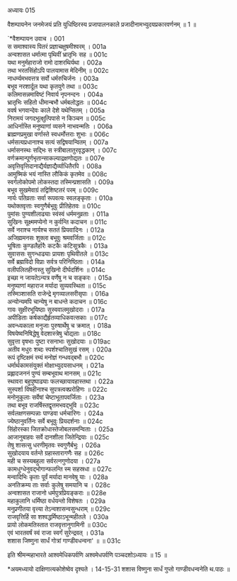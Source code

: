 अध्यायः 015

वैशम्पायनेन जनमेजयं प्रति युधिष्ठिरस्य प्रजापालनकाले प्रजादीनामभ्युदयप्रकारवर्णनम् ॥ 1 ॥

`*वैशम्पायन उवाच ।	001  
स समाश्वास्य पितरं प्रज्ञाचक्षुषमीश्वरम् ।	001a  
अन्वशासत धर्मात्मा पृथिवीं भ्रातृभिः सह ॥	001c  
यथा मनुर्महाराजो रामो दाशरथिर्यथा ।	002a  
तथा भरतसिंहोऽपि पालयामास मेदिनीम् ॥	002c  
नाधर्म्यमभवत्तत्र सर्वो धर्मरुचिर्जनः ।	003a  
बभूव नरशार्दूल यथा कृतयुगे तथा ॥	003c  
कलिमासन्नमाविष्टं निवार्य नृपनन्दनः ।	004a  
भ्रातृभिः सहितो धीमान्बभौ धर्मबलोद्धतः ॥	004c  
ववर्ष भगवान्देवः काले देशे यथेप्सितम् ।	005a  
निरामयं जगदभूत्क्षुत्पिपासे न किञ्चन ॥	005c  
आधिर्नास्ति मनुष्याणां व्यसने नाभवन्मतिः ।	006a  
ब्राह्मणप्रमुखा वर्णास्ते स्वधर्मोत्तराः शुभाः ॥	006c  
धर्मसत्यप्रधानाश्च सत्यं सद्विषयान्वितम् ।	007a  
धर्मासनस्थः सद्भिः स स्त्रीबालातुरवृद्धकान् ।	007c  
वर्णक्रमान्पूर्णभृतान्साकल्याद्रक्षणोद्यतः ॥	007e  
अवृत्तिवृत्तिदानाद्यैर्यज्ञाद्यैर्व्याधितैरपि ।	008a  
आमुष्मिकं भयं नास्ति लौकिकं कृतमेव ॥	008c  
स्वर्गलोकोपमो लोकस्तदा तस्मिन्प्रशासति ।	009a  
बभूव सुखमेवाग्रं तद्विशिष्टतरं परम् ॥	009c  
नार्यः पतिव्रताः सर्वा रूपवत्यः स्वलङ्कृताः ।	010a  
यथोक्तवृत्ताः स्वगुणैर्बभूवुः प्रीतिहेतवः ॥	010c  
पुमांसः पुण्यशीलाढ्याः स्वंस्वं धर्ममनुव्रताः ।	011a  
सुखिनः सूक्ष्ममप्येनो न कुर्वन्ति कदाचन ॥	011c  
सर्वे नराश्च नार्यश्च सततं प्रियवादिनः ।	012a  
अजिह्ममनसः शुक्ला बभूवुः श्रमवर्जिताः ॥	012c  
भूषिताः कुण्डलैर्हारैः कटकैः कटिसूत्रकैः ।	013a  
सुवाससः सुगन्धाढ्याः प्रायशः पृथिवीतले ॥	013c  
सर्वे ब्रह्मविदो विप्राः सर्वत्र परिनिष्ठिताः ।	014a  
वलीपलितहीनास्तु सुखिनो दीर्घदर्शिनः ॥	014c  
इच्छा न जायतेऽन्यत्र वर्णेषु न च सङ्करः ।	015a  
मनुष्याणां महाराज मर्यादा सुव्यवस्थिता ॥	015c  
तस्मिञ्शासति राजेन्द्रे मृगव्यालसरीसृपाः ।	016a  
अन्योन्यमपि चान्येषु न बाधन्ते कदाचन ॥	016c  
गावः सुक्षीरभूयिष्ठाः सुस्ववालमुखोदराः ।	017a  
अपीडिताः कर्षकाद्यैर्हृतव्याधिकवत्सकाः ॥	017c  
अवन्ध्यकाला मनुजाः पुरुषार्थेषु च क्रमात् ।	018a  
विषयेष्वनिषिद्धेषु वेदशास्त्रेषु चोद्यताः ॥	018c  
सुवृत्ता वृषभाः पुष्टा रसनाभाः सुखोदयाः ॥	019ac  
अतीव मधुरः शब्दः स्पर्शश्चातिसुखं रसम् ।	020a  
रूपं दृष्टिक्षमं रम्यं मनोज्ञं गन्धवद्बभौ ॥	020c  
धर्मार्थकामसंयुक्तं मोक्षाभ्युदयसाधनम् ।	021a  
प्रह्लादजननं पुण्यं सम्बभूवाथ मानसम् ॥	021c  
स्थावरा बहुपुष्पाढ्याः फलच्छायावहास्तथा ।	022a  
सुस्पर्शा विषहीनाश्च सुपत्रत्वक्प्ररोहिणः ॥	022c  
मनोनुकूलाः सर्वेषां चेष्टाभूतापवर्जिताः ।	023a  
तथा बभूव राजर्षिस्तद्वृत्तमभवद्भुवि ॥	023c  
सर्वलक्षणसम्पन्नाः पाण्डवा धर्मचारिणः ।	024a  
ज्येष्ठानुवर्तिनः सर्वे बभूवुः प्रियदर्शनाः ॥	024c  
सिंहोरस्का जितक्रोधास्तेजोबलसमन्विताः ।	025a  
आजानुबाहवः सर्वे दानशीला जितेन्द्रियाः ॥	025c  
तेषु शासत्सु धरणीमृतवः स्वगुणैर्बभुः ।	026a  
सुखोदयाय वर्तन्ते ग्रहास्तारागणैः सह ॥	026c  
मही च सस्यबहुला सर्वरत्नगुणोदया ।	027a  
कामधुग्धेनुवद्भोगान्फलन्ति स्म सहस्रधा ॥	027c  
मन्वादिभिः कृताः पूर्वं मर्यादा मानवेषु याः ।	028a  
अनतिक्रम्य ताः सर्वाः कुलेषु समयानि च ।	028c  
अन्वशासत राजानो धर्मपुत्रप्रियङ्कराः ॥	028e  
महाकुलानि धर्मिष्ठा वर्धयन्तो विशेषतः ।	029a  
मनुप्रणीतया वृत्त्या तेऽन्वशासन्वसुन्धराम् ॥	029c  
राजवृत्तिर्हि सा शश्वद्धर्मिष्ठाऽभून्महीतले ।	030a  
प्रायो लोकमतिस्तात राजवृत्तानुगामिनी ॥	030c  
एवं भारतवर्षं स्वं राजा स्वर्गं सुरेन्द्रवत् ।	031a  
शशास जिष्णुना सार्धं गोत्रां गाण्डीवधन्वना' ॥ ॥	031c  

इति श्रीमन्महाभारते आश्वमेधिकपर्वणि अश्वमेधपर्वणि पञ्चदशोऽध्यायः ॥ 15 ॥

*अयमध्यायो दाक्षिणात्यकोशेष्वेव दृश्यते ।
14-15-31 शशास विष्णुना सार्धं गुप्तो गाण्डीवधन्वनेति थ.पाठः ॥ 
